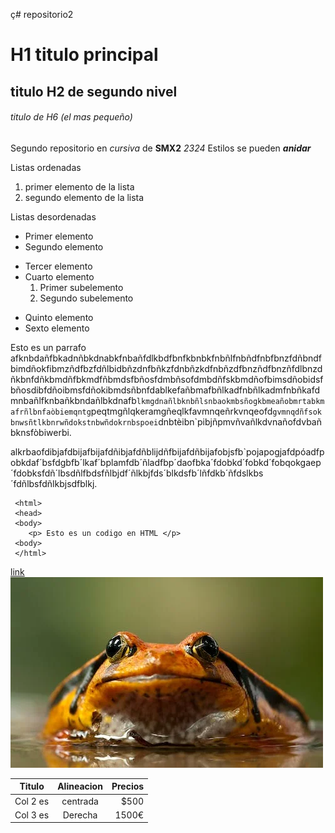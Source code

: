ç# repositorio2

# H1 titulo principal

## titulo H2 de segundo nivel

###### titulo de H6 (el mas pequeño)

Segundo repositorio en _cursiva_ de __SMX2__ *2324*
Estilos se pueden **_anidar_**

Listas ordenadas
1. primer elemento de la lista
2. segundo elemento de la lista

Listas desordenadas

* Primer elemento
* Segundo elemento 
- Tercer elemento 
- Cuarto elemento 
  1. Primer subelemento
  2. Segundo subelemento
+ Quinto elemento
+ Sexto elemento

Esto es un parrafo afknbdañfbkadnñbkdnabkfnbañfdlkbdfbnfkbnbkfnbñlfnbñdfnbfbnzfdñbndfbimdñokfibmzñdfbzfdñlbidbñzdnfbñkzfdnbñzkdfnbñzdfbnzñdfbnzñfdlbnzdñkbnfdñkbmdñfbkmdfñbmdsfbñosfdmbñsofdmbdñfskbmdñofbimsdñobidsfbñosdibfdñoibmsfdñokibmdsñbnfdablkefañbmafbñlkadfnbñlkadmfnbñkafdmnbañlfknbañkbndañlbkdnafb`lkmgdnañlbknbñlsnbaokmbsñogkbmeañobmrtabkmafrñlbnfaòbiemqntg`peqtmgñlqkeramgñeqlkfavmnqeñrkvnqeofd`gvmnqdñfsokbnwsñtlkbnrwñdokstnbwñdokrnbspoei`dnbtèibn`pibjñpmvñvañlkdvnañofdvbañbknsfòbiwerbi.

alkrbaofdibjafdbijafbijafdñibjafdñblijdñfbijafdñbijafobjsfb`pojapogjafdpóadfpobkdaf´bsfdgbfb´lkaf´bplamfdb´ñladfbp´daofbka´fdobkd´fobkd´fobqokgaep´fdobksfdñ´lbsdñlfbdsfñlbjdf´ñlkbjfds´blkdsfb´lñfdkb´ñfdslkbs´fdñlbsfdñlkbjsdfblkj.

```
 <html>
 <head>
 <body>
    <p> Esto es un codigo en HTML </p>
 <body>
 </html>
```

[link](https://github.com/DaRocha12/repositorio2 "Enlace a la web del cole")
![Imagen gripau](https://github.com/DaRocha12/repositorio2/blob/main/gripau.jpg "Titulo opcional")

|Titulo | Alineacion | Precios|
|----------|:-----------:|----------:|
|Col 2 es|centrada|$500|
|Col 3 es|Derecha|1500€|